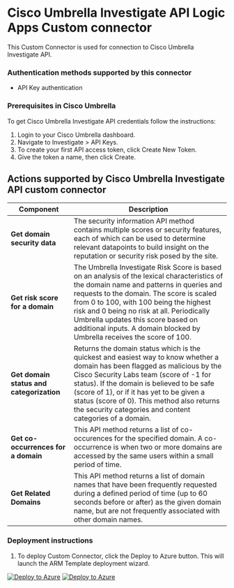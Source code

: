# Cisco Umbrella Investigate API Logic Apps Custom connector

This Custom Connector is used for connection to Cisco Umbrella Investigate API.

### Authentication methods supported by this connector

* API Key authentication

### Prerequisites in Cisco Umbrella

To get Cisco Umbrella Investigate API credentials follow the instructions:

1. Login to your Cisco Umbrella dashboard.
2. Navigate to Investigate > API Keys.
3. To create your first API access token, click Create New Token.
4. Give the token a name, then click Create.

## Actions supported by Cisco Umbrella Investigate API custom connector

| **Component** | **Description** |
| --------- | -------------- |
| **Get domain security data** | The security information API method contains multiple scores or security features, each of which can be used to determine relevant datapoints to build insight on the reputation or security risk posed by the site. |
| **Get risk score for a domain** | The Umbrella Investigate Risk Score is based on an analysis of the lexical characteristics of the domain name and patterns in queries and requests to the domain. The score is scaled from 0 to 100, with 100 being the highest risk and 0 being no risk at all. Periodically Umbrella updates this score based on additional inputs. A domain blocked by Umbrella receives the score of 100. |
| **Get domain status and categorization** | Returns the domain status which is the quickest and easiest way to know whether a domain has been flagged as malicious by the Cisco Security Labs team (score of -1 for status). If the domain is believed to be safe (score of 1), or if it has yet to be given a status (score of 0). This method also returns the security categories and content categories of a domain. |
| **Get co-occurrences for a domain** | This API method returns a list of co-occurences for the specified domain. A co-occurrence is when two or more domains are accessed by the same users within a small period of time. |
| **Get Related Domains** | This API method returns a list of domain names that have been frequently requested during a defined period of time (up to 60 seconds before or after) as the given domain name, but are not frequently associated with other domain names. |

### Deployment instructions

1. To deploy Custom Connector, click the Deploy to Azure button. This will launch the ARM Template deployment wizard.

[![Deploy to Azure](https://aka.ms/deploytoazurebutton)](https://portal.azure.com/#create/Microsoft.Template/uri/https%3A%2F%2Fraw.githubusercontent.com%2FAzure%2FAzure-Sentinel%2Fmaster%2FSolutions%2FCiscoUmbrella%2FPlaybooks%2FCiscoUmbrellaInvestigateAPIConnector%2Fazuredeploy.json) [![Deploy to Azure](https://aka.ms/deploytoazuregovbutton)](https://portal.azure.us/#create/Microsoft.Template/uri/https%3A%2F%2Fraw.githubusercontent.com%2FAzure%2FAzure-Sentinel%2Fmaster%2FSolutions%2FCiscoUmbrella%2FPlaybooks%2FCiscoUmbrellaInvestigateAPIConnector%2Fazuredeploy.json)
